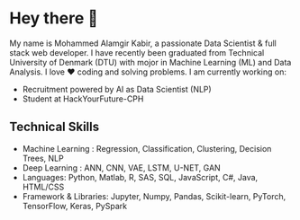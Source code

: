 # Hey there 👋

My name is Mohammed Alamgir Kabir, a passionate Data Scientist & full stack web developer. I have recently been graduated from Technical University of Denmark (DTU) with mojor in Machine Learning (ML) and Data Analysis. I love ♥️ coding and solving problems. I am currently working on:

- Recruitment powered by AI as Data Scientist (NLP)
- Student at HackYourFuture-CPH

## Technical Skills
- Machine Learning : Regression, Classification, Clustering, Decision Trees, NLP
- Deep Learning : ANN, CNN, VAE, LSTM, U-NET, GAN
- Languages: Python, Matlab, R, SAS, SQL, JavaScript, C#, Java, HTML/CSS
- Framework & Libraries: Jupyter, Numpy, Pandas, Scikit-learn, PyTorch, TensorFlow,
Keras, PySpark

<!---
agkabir/agkabir is a ✨ special ✨ repository because its `README.md` (this file) appears on your GitHub profile.
You can click the Preview link to take a look at your changes.
--->
